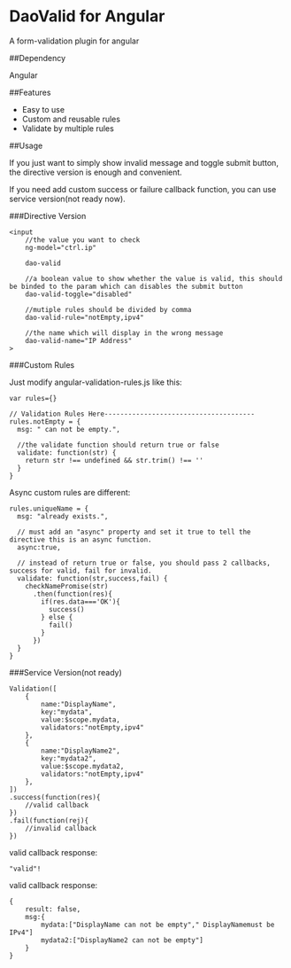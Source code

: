 # DaoValid for Angular

A form-validation plugin for angular

##Dependency

Angular

##Features

- Easy to use
- Custom and reusable rules
- Validate by multiple rules


##Usage

If you just want to simply show invalid message and toggle submit button, the directive version is enough and convenient. 

If you need add custom success or failure callback function, you can use service version(not ready now).

###Directive Version

	<input 
		//the value you want to check
        ng-model="ctrl.ip" 
        
        dao-valid
        
        //a boolean value to show whether the value is valid, this should be binded to the param which can disables the submit button 
        dao-valid-toggle="disabled"
        
        //mutiple rules should be divided by comma
        dao-valid-rule="notEmpty,ipv4"
        
        //the name which will display in the wrong message
        dao-valid-name="IP Address"
    >

###Custom Rules

Just modify angular-validation-rules.js like this:

	var rules={}

	// Validation Rules Here--------------------------------------
    rules.notEmpty = {
      msg: " can not be empty.",
      
      //the validate function should return true or false
      validate: function(str) {
        return str !== undefined && str.trim() !== ''
      }
    }

Async custom rules are different:

	rules.uniqueName = {
	  msg: "already exists.",
	  
	  // must add an "async" property and set it true to tell the directive this is an async function.
	  async:true,
	  
	  // instead of return true or false, you should pass 2 callbacks, success for valid, fail for invalid.
	  validate: function(str,success,fail) {
	    checkNamePromise(str)
	      .then(function(res){
	        if(res.data==='OK'){
	          success()
	        } else {
	          fail()
	        }
	      })
	  }
	}

###Service Version(not ready)

	Validation([
	    {
	        name:"DisplayName",
	        key:"mydata",
	        value:$scope.mydata,
	        validators:"notEmpty,ipv4"
	    },
		{
			name:"DisplayName2",
			key:"mydata2",
			value:$scope.mydata2,
			validators:"notEmpty,ipv4"
		},
	])
	.success(function(res){
	    //valid callback
	})
	.fail(function(rej){
	    //invalid callback
	})
	
valid callback response:

	"valid"!
	
valid callback response:

	{
		result: false,
		msg:{
			mydata:["DisplayName can not be empty"," DisplayNamemust be IPv4"]
			mydata2:["DisplayName2 can not be empty"]
		}
	}	
